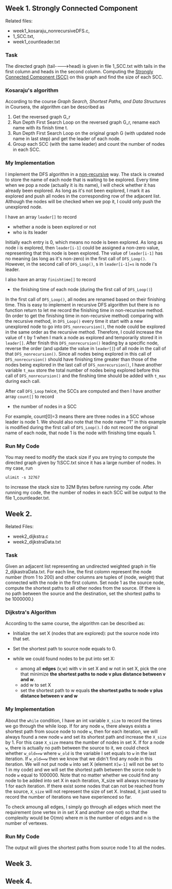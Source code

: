 ## Week 1. Strongly Connected Component
Related files:

* week1\_kosaraju\_nonrecursiveDFS.c,
* 1\_SCC.txt,
* week1\_countleader.txt

### Task
The directed graph (tail---->head) is given in file 1\_SCC.txt with tails in the first column and heads in the second column. Computing the [Strongly Connected Component (SCC)](https://en.wikipedia.org/wiki/Strongly_connected_component) on this graph and find the size of each SCC.


### Kosaraju's algorithm
According to the course *Graph Search, Shortest Paths, and Data Structures* in Coursera, the algorithm can be described as

1. Get the reversed graph G_r
2. Run Depth First Search Loop on the reversed graph G_r, rename each name with its finish time t.
3. Run Depth First Search Loop on the original graph G (with updated node name in last step) and get the leader of each node.
4. Group each SCC (with the same leader) and count the number of nodes in each SCC.

### My Implementation
I implement the DFS algorithm in a [non-recursive](https://en.wikipedia.org/wiki/Depth-first_search#Pseudocode) way. The stack is created to store the name of each node that is waiting to be explored. Every time when we pop a node (actually it is its name), I will check whether it has already been explored. As long as it's not been explored, I mark it as explored and push all nodes in the corresponding row of the adjacent list. Although the nodes will be checked when we pop it, I could only push the unexplored node.

I have an array `leader[]` to record

* whether a node is been explored or not
* who is its leader

Initially each entry is 0, which means no node is been explored. As long as node i is explored, then `leader[i-1]` could be assigned a non-zero value, representing that this node is been explored. The value of `leader[i-1]` has no meaning (as long as it's non-zero) in the first call of `DFS_Loop()`. However, in the second call of `DFS_Loop()`, s in `leader[i-1]=s` is node i's leader.

I also have an array `finishtime[]` to record

* the finishing time of each node (during the first call of `DFS_Loop()`)

In the first call of `DFS_Loop()`, all nodes are renamed based on their finishing time. This is easy to implement in recursive DFS algorithm but there is no function return to let me record the finishing time in non-recursive method. (In order to get the finishing time in non-recursive method) comparing with the recursive method, in `DFS_Loop()` every time it start with a new unexplored node to go into `DFS_nonrecursion()`, the node could be explored in the same order as the recursive method. Therefore, I could increase the value of `t` by 1 when I mark a node as explored and temporarily stored it in `leader[]`. After finish this `DFS_nonrecursion()` leading by a specific node, reverse the order (and update the value in `leader[]`) of all node in the call of that `DFS_nonrecursion()`. Since all nodes being explored in this call of `DFS_nonrecursion()` should have finishing time greater than those of the nodes being explored in the last call of `DFS_nonrecursion()`, I have another variable `t_max` store the total number of nodes being explored before this call of `DFS_nonrecursion()` and the finshing time should be added with `t_max` during each call.	

After call `DFS_Loop` twice, the SCCs are computed and then I have another array `count[]` to record

* the number of nodes in a SCC

For example, count[0]=3 means there are three nodes in a SCC whose leader is node 1. We should also note that the node name "1" in this example is modified during the first call of `DFS_Loop()`. I do not record the original name of each node, that node 1 is the node with finishing time equals 1.

### Run My Code
You may need to modify the stack size if you are trying to compute the directed graph given by 1\SCC.txt since it has a large number of nodes. In my case, run

	ulimit -s 32767
	
to increase the stack size to 32M Bytes before running my code. After running my code, the the number of nodes in each SCC will be output to the file 1\_countleader.txt.

## Week 2.
Related Files:

* week2_dijkstra.c
* week2_dijkstraData.txt

### Task

Given an adjacent list representing an undirected weighted graph in file 2_dijkastraData.txt. For each line, the first colomn represent the node number (from 1 to 200) and other columns are tuples of (node, weight) that connected with the node in the first column. Set node 1 as the source node, compute the shortest paths to all other nodes from the source. (If there is no path between the source and the destination, set the shortest paths to be 1000000.)

### Dijkstra's Algorithm

According to the same course, the algorithm can be described as:

* Initialize the set X (nodes that are explored): put the source node into that set.
* Set the shortest path to source node equals to 0.

* while we could found nodes to be put into set X:
	* among all **edges** (v,w) with v in set X and w not in set X, pick the one that minimize **the shortest paths to node v plus distance between v and w**. 
	* add w to set X
	* set the shortest path to w equals **the shortest paths to node v plus distance between v and w**

### My Implementation

About the `while` condition, I have an int variable `X_size` to record the times we go through the while loop. If for any node `w`, there always exists a shortest path from souce node to node `w`, then for each iteration, we will always found a new node `w` and set its shortest path and increase the `X_size` by 1. For this case `X_size` means the number of nodes in set X. If for a node `w`, there is actually no path between the source to it, we could check whether `w_old==w` where `w_old` is the variable I set equals to `w` in the last iteration. If `w_old==w` then we know that we didn't find any node in this iteration. We will not put node `w` into set X (element `X[w-1]` will not be set to 1 in my code) and we will set the shortest path between the sorce node to node `w` equal to 1000000. Note that no matter whether we could find any node to be added into set X in each iteration, X_size will always increase by 1 for each iteration. If there exist some nodes that can not be reached from the source, `X_size` will not represent the size of set X. Instead, it just used to record the number of iterations we have experienced so far.

To check amoung all edges, I simply go through all edges which meet the requirement (one vertex in in set X and another one not) so that the complexity would be O(mn) where m is the number of edges and n is the number of vertexes.

### Run My Code

The output will gives the shortest paths from source node 1 to all the nodes.

## Week 3.

## Week 4.
























